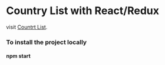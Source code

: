 # Country List with React/Redux

visit [Countrt List](country-list-with-react.surge.sh).

### To install the project locally
#### npm start

